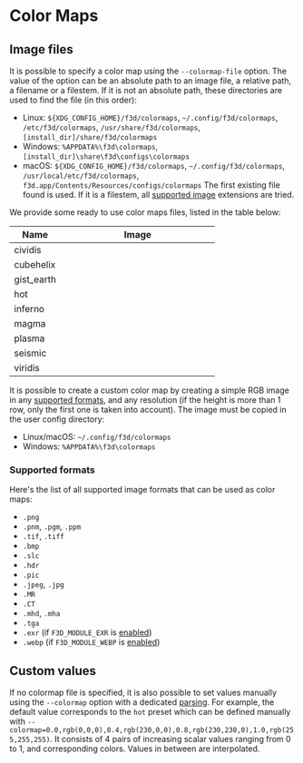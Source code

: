# Color Maps

## Image files

It is possible to specify a color map using the `--colormap-file` option.
The value of the option can be an absolute path to an image file, a relative path, a filename or a filestem.
If it is not an absolute path, these directories are used to find the file (in this order):

- Linux: `${XDG_CONFIG_HOME}/f3d/colormaps`, `~/.config/f3d/colormaps`, `/etc/f3d/colormaps`, `/usr/share/f3d/colormaps`, `[install_dir]/share/f3d/colormaps`
- Windows: `%APPDATA%\f3d\colormaps`, `[install_dir]\share\f3d\configs\colormaps`
- macOS: `${XDG_CONFIG_HOME}/f3d/colormaps`, `~/.config/f3d/colormaps`, `/usr/local/etc/f3d/colormaps`, `f3d.app/Contents/Resources/configs/colormaps`
  The first existing file found is used.
  If it is a filestem, all [supported image](#supported-formats) extensions are tried.

We provide some ready to use color maps files, listed in the table below:

| Name       | Image                                                                                                                                   |
| ---------- | --------------------------------------------------------------------------------------------------------------------------------------- |
| cividis    | <img src="https://github.com/f3d-app/f3d/blob/master/resources/colormaps/cividis.png?raw=true" class="cm" width="256" height="10" />    |
| cubehelix  | <img src="https://github.com/f3d-app/f3d/blob/master/resources/colormaps/cubehelix.png?raw=true" class="cm" width="256" height="10" />  |
| gist_earth | <img src="https://github.com/f3d-app/f3d/blob/master/resources/colormaps/gist_earth.png?raw=true" class="cm" width="256" height="10" /> |
| hot        | <img src="https://github.com/f3d-app/f3d/blob/master/resources/colormaps/hot.png?raw=true" class="cm" width="256" height="10" />        |
| inferno    | <img src="https://github.com/f3d-app/f3d/blob/master/resources/colormaps/inferno.png?raw=true" class="cm" width="256" height="10" />    |
| magma      | <img src="https://github.com/f3d-app/f3d/blob/master/resources/colormaps/magma.png?raw=true" class="cm" width="256" height="10" />      |
| plasma     | <img src="https://github.com/f3d-app/f3d/blob/master/resources/colormaps/plasma.png?raw=true" class="cm" width="256" height="10" />     |
| seismic    | <img src="https://github.com/f3d-app/f3d/blob/master/resources/colormaps/seismic.png?raw=true" class="cm" width="256" height="10" />    |
| viridis    | <img src="https://github.com/f3d-app/f3d/blob/master/resources/colormaps/viridis.png?raw=true" class="cm" width="256" height="10" />    |

It is possible to create a custom color map by creating a simple RGB image in any [supported formats](#supported-formats), and any resolution (if the height is more than 1 row, only the first one is taken into account). The image must be copied in the user config directory:

- Linux/macOS: `~/.config/f3d/colormaps`
- Windows: `%APPDATA%\f3d\colormaps`

### Supported formats

Here's the list of all supported image formats that can be used as color maps:

- `.png`
- `.pnm`, `.pgm`, `.ppm`
- `.tif`, `.tiff`
- `.bmp`
- `.slc`
- `.hdr`
- `.pic`
- `.jpeg`, `.jpg`
- `.MR`
- `.CT`
- `.mhd`, `.mha`
- `.tga`
- `.exr` (if `F3D_MODULE_EXR` is [enabled](/dev/BUILD))
- `.webp` (if `F3D_MODULE_WEBP` is [enabled](/dev/BUILD))

## Custom values

If no colormap file is specified, it is also possible to set values manually using the `--colormap` option with a dedicated [parsing](PARSING.md#colormap).
For example, the default value corresponds to the `hot` preset which can be defined manually with `--colormap=0.0,rgb(0,0,0),0.4,rgb(230,0,0),0.8,rgb(230,230,0),1.0,rgb(255,255,255)`.
It consists of 4 pairs of increasing scalar values ranging from 0 to 1, and corresponding colors. Values in between are interpolated.

